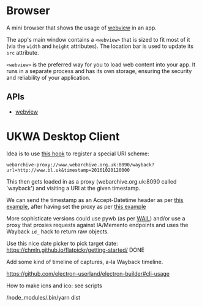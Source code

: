 # Browser

A mini browser that shows the usage of [webview](https://github.com/atom/electron/blob/master/docs/api/web-view-tag.md)
in an app.

The app's main window contains a `<webview>` that is sized to fit most of it
(via the `width` and `height` attributes). The location bar is used to
update its `src` attribute.

`<webview>` is the preferred way for you to load web content into your app. It
runs in a separate process and has its own storage, ensuring the security and
reliability of your application.

## APIs

* [webview](https://github.com/atom/electron/blob/master/docs/api/web-view-tag.md)


# UKWA Desktop Client

Idea is to use [this hook](https://github.com/electron/electron/blob/master/docs/api/app.md#appsetasdefaultprotocolclientprotocol-path-args-macos-windows) to register a special URI scheme:

    webarchive-proxy://www.webarchive.org.uk:8090/wayback?url=http://www.bl.uk&timestamp=20161020120000

This then gets loaded in as a proxy (webarchive.org.uk:8090 called 'wayback') and visiting a URI at the given timestamp.

We can send the timestamp as an Accept-Datetime header as per [this example](http://stackoverflow.com/questions/35672602/how-to-set-electron-useragent), after having set the proxy as per [this example](http://stackoverflow.com/questions/37393248/how-connect-to-proxy-in-electron-webview)

More sophisticate versions could use pywb (as per [WAIL](https://github.com/N0taN3rd/wail)) and/or use a proxy that proxies requests against IA/Memento endpoints and uses the Wayback `id_` hack to return raw objects.

Use this nice date picker to pick target date: https://chmln.github.io/flatpickr/getting-started/ DONE

Add some kind of timeline of captures, a-la Wayback timeline.


https://github.com/electron-userland/electron-builder#cli-usage

How to make icns and ico: see scripts


/node_modules/.bin/yarn dist
